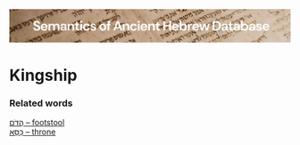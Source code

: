 <html><body><img id="banner" src="../../images/banners/banner.png" alt="banner" /></body></html>

# **Kingship**


### Related words
[הֲדֹם – footstool](../words/hadom.md)<br>[כִּסֵּא – throne](../words/kisse2.md)<br>